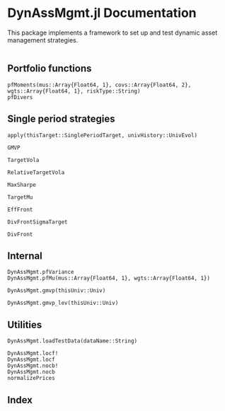 # DynAssMgmt.jl Documentation

This package implements a framework to set up and test dynamic asset
management strategies.

```@contents
```

## Portfolio functions

```@docs
pfMoments(mus::Array{Float64, 1}, covs::Array{Float64, 2}, wgts::Array{Float64, 1}, riskType::String)
pfDivers
```

## Single period strategies

```@docs
apply(thisTarget::SinglePeriodTarget, univHistory::UnivEvol)
```

```@docs
GMVP
```

```@docs
TargetVola
```

```@docs
RelativeTargetVola
```

```@docs
MaxSharpe
```

```@docs
TargetMu
```

```@docs
EffFront
```

```@docs
DivFrontSigmaTarget
```

```@docs
DivFront
```

## Internal

```@docs
DynAssMgmt.pfVariance
DynAssMgmt.pfMu(mus::Array{Float64, 1}, wgts::Array{Float64, 1})
```

```@docs
DynAssMgmt.gmvp(thisUniv::Univ)
```

```@docs
DynAssMgmt.gmvp_lev(thisUniv::Univ)
```

## Utilities

```@docs
DynAssMgmt.loadTestData(dataName::String)
```

```@docs
DynAssMgmt.locf!
DynAssMgmt.locf
DynAssMgmt.nocb!
DynAssMgmt.nocb
normalizePrices
```


## Index

```@index
```
